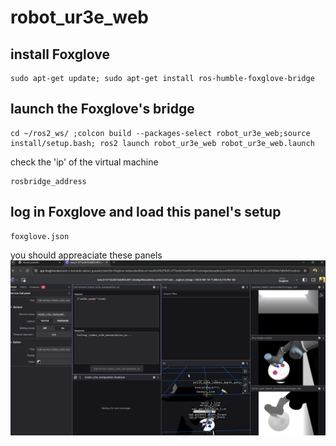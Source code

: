 # robot_ur3e_web

## install Foxglove
```
sudo apt-get update; sudo apt-get install ros-humble-foxglove-bridge
```

## launch the Foxglove's bridge 
```
cd ~/ros2_ws/ ;colcon build --packages-select robot_ur3e_web;source install/setup.bash; ros2 launch robot_ur3e_web robot_ur3e_web.launch
```
check the 'ip' of the virtual machine
```
rosbridge_address
```

## log in Foxglove and load this panel's setup
```
foxglove.json
```
you should appreaciate these panels
![webpage](<webpage.jpg>)